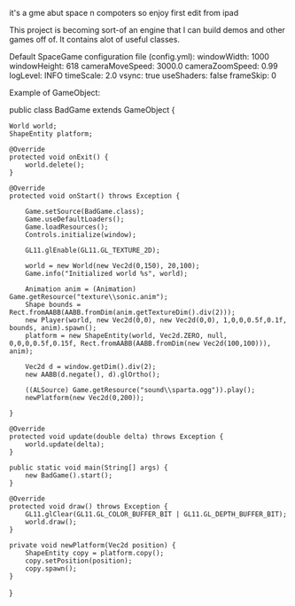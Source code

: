 it's a gme
abut space
n compoters
so enjoy
first edit from ipad

This project is becoming sort-of an engine that I can build demos and other games off of.
It contains alot of useful classes.

Default SpaceGame configuration file (config.yml):
  windowWidth: 1000
  windowHeight: 618
  cameraMoveSpeed: 3000.0
  cameraZoomSpeed: 0.99
  logLevel: INFO
  timeScale: 2.0
  vsync: true
  useShaders: false
  frameSkip: 0

Example of GameObject:

public class BadGame extends GameObject {
	
	World world;
	ShapeEntity platform;
	
	@Override
	protected void onExit() {
		world.delete();
	}

	@Override
	protected void onStart() throws Exception {
		
		Game.setSource(BadGame.class);
		Game.useDefaultLoaders();
		Game.loadResources();
		Controls.initialize(window);
		
		GL11.glEnable(GL11.GL_TEXTURE_2D);
		
		world = new World(new Vec2d(0,150), 20,100);
		Game.info("Initialized world %s", world);
		
		Animation anim = (Animation) Game.getResource("texture\\sonic.anim");
		Shape bounds = Rect.fromAABB(AABB.fromDim(anim.getTextureDim().div(2)));
		new Player(world, new Vec2d(0,0), new Vec2d(0,0), 1,0,0,0.5f,0.1f, bounds, anim).spawn();
		platform = new ShapeEntity(world, Vec2d.ZERO, null, 0,0,0,0.5f,0.15f, Rect.fromAABB(AABB.fromDim(new Vec2d(100,100))), anim);
		
		Vec2d d = window.getDim().div(2);
		new AABB(d.negate(), d).glOrtho();
		
		((ALSource) Game.getResource("sound\\sparta.ogg")).play();
		newPlatform(new Vec2d(0,200));
		
	}

	@Override
	protected void update(double delta) throws Exception {
		world.update(delta);
	}

	public static void main(String[] args) {
		new BadGame().start();
	}

	@Override
	protected void draw() throws Exception {
		GL11.glClear(GL11.GL_COLOR_BUFFER_BIT | GL11.GL_DEPTH_BUFFER_BIT);
        world.draw();
	}
	
	private void newPlatform(Vec2d position) {
		ShapeEntity copy = platform.copy();
		copy.setPosition(position);
		copy.spawn();
	}

}
